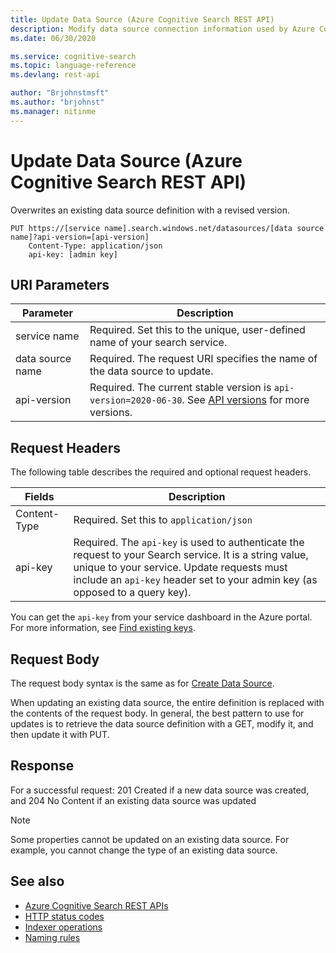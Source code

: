 ```yaml
---
title: Update Data Source (Azure Cognitive Search REST API)
description: Modify data source connection information used by Azure Cognitive Search indexers when crawling external data sources for searchable content.
ms.date: 06/30/2020

ms.service: cognitive-search
ms.topic: language-reference
ms.devlang: rest-api

author: "Brjohnstmsft"
ms.author: "brjohnst"
ms.manager: nitinme
---
```

# Update Data Source (Azure Cognitive Search REST API)

Overwrites an existing data source definition with a revised version.

```http
PUT https://[service name].search.windows.net/datasources/[data source name]?api-version=[api-version]  
    Content-Type: application/json  
    api-key: [admin key]  
```  

## URI Parameters

| Parameter	  | Description  | 
|-------------|--------------|
| service name | Required. Set this to the unique, user-defined name of your search service. |
| data source name  | Required. The request URI specifies the name of the data source to update.   |
| api-version | Required. The current stable version is `api-version=2020-06-30`. See [API versions](search-service-api-versions.md) for more versions. |


## Request Headers 
 The following table describes the required and optional request headers.  

|Fields              |Description      |  
|--------------------|-----------------|  
|Content-Type|Required. Set this to `application/json`|  
|api-key|Required. The `api-key` is used to authenticate the request to your Search service. It is a string value, unique to your service. Update requests must include an `api-key` header set to your admin key (as opposed to a query key).|  

You can get the `api-key` from your service dashboard in the Azure portal. For more information, see [Find existing keys](/azure/search/search-security-api-keys#find-existing-keys).  

## Request Body
The request body syntax is the same as for [Create Data Source](create-data-source.md).  

When updating an existing data source, the entire definition is replaced with the contents of the request body. In general, the best pattern to use for updates is to retrieve the data source definition with a GET, modify it, and then update it with PUT.  

## Response  
 For a successful request: 201 Created if a new data source was created, and 204 No Content if an existing data source was updated  

> [!NOTE]  
>  Some properties cannot be updated on an existing data source. For example, you cannot change the type of an existing data source.  

## See also  

+ [Azure Cognitive Search REST APIs](index.md)   
+ [HTTP status codes](http-status-codes.md)   
+ [Indexer operations](indexer-operations.md)   
+ [Naming rules](naming-rules.md)  
